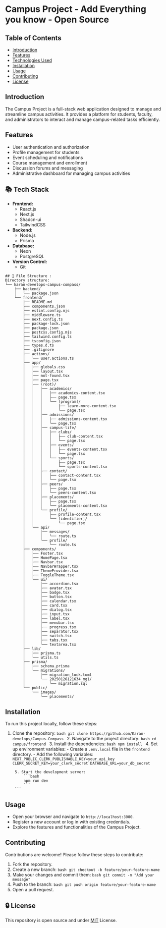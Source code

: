 # Campus Project - Add Everything you know - Open Source

## Table of Contents
- [Introduction](#introduction)
- [Features](#features)
- [Technologies Used](#technologies-used)
- [Installation](#installation)
- [Usage](#usage)
- [Contributing](#contributing)
- [License](#license)

## Introduction
The Campus Project is a full-stack web application designed to manage and streamline campus activities. It provides a platform for students, faculty, and administrators to interact and manage campus-related tasks efficiently.

## Features
- User authentication and authorization
- Profile management for students
- Event scheduling and notifications
- Course management and enrollment
- Discussion forums and messaging
- Administrative dashboard for managing campus activities

## 📚 Tech Stack
- **Frontend:**
    - React.js
    - Next.js
    - Shadcn-ui
    - TailwindCSS
- **Backend:**
    - Node.js
    - Prisma
- **Database:**
    - Neon
    - PostgreSQL
- **Version Control:**
    - Git

```
## 📁 File Structure :
Directory structure:
└── karan-develops-campus-compass/
    ├── backend/
    │   └── package.json
    └── frontend/
        ├── README.md
        ├── components.json
        ├── eslint.config.mjs
        ├── middleware.ts
        ├── next.config.ts
        ├── package-lock.json
        ├── package.json
        ├── postcss.config.mjs
        ├── tailwind.config.ts
        ├── tsconfig.json
        ├── types.d.ts
        ├── .gitignore
        ├── actions/
        │   └── user.actions.ts
        ├── app/
        │   ├── globals.css
        │   ├── layout.tsx
        │   ├── not-found.tsx
        │   ├── page.tsx
        │   ├── (root)/
        │   │   ├── academics/
        │   │   │   ├── academics-content.tsx
        │   │   │   ├── page.tsx
        │   │   │   └── [program]/
        │   │   │       ├── learn-more-content.tsx
        │   │   │       └── page.tsx
        │   │   ├── admissions/
        │   │   │   ├── admissions-content.tsx
        │   │   │   └── page.tsx
        │   │   ├── campus-life/
        │   │   │   ├── clubs/
        │   │   │   │   ├── club-content.tsx
        │   │   │   │   └── page.tsx
        │   │   │   ├── events/
        │   │   │   │   ├── events-content.tsx
        │   │   │   │   └── page.tsx
        │   │   │   └── sports/
        │   │   │       ├── page.tsx
        │   │   │       └── sports-content.tsx
        │   │   ├── contact/
        │   │   │   ├── contact-content.tsx
        │   │   │   └── page.tsx
        │   │   ├── peers/
        │   │   │   ├── page.tsx
        │   │   │   └── peers-content.tsx
        │   │   ├── placements/
        │   │   │   ├── page.tsx
        │   │   │   └── placements-content.tsx
        │   │   └── profile/
        │   │       ├── profile-content.tsx
        │   │       └── [identifier]/
        │   │           └── page.tsx
        │   └── api/
        │       ├── messages/
        │       │   └── route.ts
        │       └── profile/
        │           └── route.ts
        ├── components/
        │   ├── Footer.tsx
        │   ├── HomePage.tsx
        │   ├── Navbar.tsx
        │   ├── NavbarWrapper.tsx
        │   ├── ThemeProvider.tsx
        │   ├── ToggleTheme.tsx
        │   └── ui/
        │       ├── accordion.tsx
        │       ├── avatar.tsx
        │       ├── badge.tsx
        │       ├── button.tsx
        │       ├── calendar.tsx
        │       ├── card.tsx
        │       ├── dialog.tsx
        │       ├── input.tsx
        │       ├── label.tsx
        │       ├── menubar.tsx
        │       ├── progress.tsx
        │       ├── separator.tsx
        │       ├── switch.tsx
        │       ├── tabs.tsx
        │       └── textarea.tsx
        ├── lib/
        │   ├── prisma.ts
        │   └── utils.ts
        ├── prisma/
        │   ├── schema.prisma
        │   └── migrations/
        │       ├── migration_lock.toml
        │       └── 20250126121634_mg1/
        │           └── migration.sql
        └── public/
            └── images/
                └── placements/
```

## Installation
To run this project locally, follow these steps:

1. Clone the repository:
        ```bash
        git clone https://github.com/Karan-develops/Campus-Compass
        ```
        2. Navigate to the project directory:
            ```bash
            cd campus/frontend
            ```
        3. Install the dependencies:
            ```bash
            npm install
            ```
        4. Set up environment variables:
            - Create a `.env.local` file in the `frontend` directory.
            - Add the following variables:
                ```
                NEXT_PUBLIC_CLERK_PUBLISHABLE_KEY=your_api_key
                CLERK_SECRET_KEY=your_clerk_secret
                DATABASE_URL=your_db_secret
                ```

        5. Start the development server:
            ```bash
            npm run dev
            ```
        ```

## Usage
- Open your browser and navigate to `http://localhost:3000`.
- Register a new account or log in with existing credentials.
- Explore the features and functionalities of the Campus Project.

## Contributing
Contributions are welcome! Please follow these steps to contribute:

1. Fork the repository.
2. Create a new branch:
        ```bash
        git checkout -b feature/your-feature-name
        ```
3. Make your changes and commit them:
        ```bash
        git commit -m "Add your message"
        ```
4. Push to the branch:
        ```bash
        git push origin feature/your-feature-name
        ```
5. Open a pull request.

## 🔒 License
This repository is open source and under [MIT](https://choosealicense.com/licenses/mit/) License.